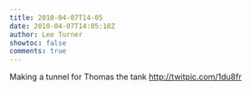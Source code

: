 ```yaml
---
title: 2010-04-07T14-05
date: 2010-04-07T14:05:18Z
author: Lee Turner
showtoc: false
comments: true
---
```


Making a tunnel for Thomas the tank http://twitpic.com/1du8fr

